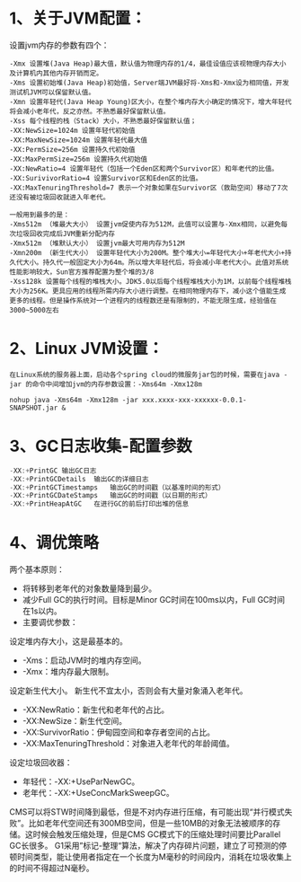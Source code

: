 

# 1、关于JVM配置：
设置jvm内存的参数有四个：
```
-Xmx 设置堆(Java Heap)最大值，默认值为物理内存的1/4，最佳设值应该视物理内存大小及计算机内其他内存开销而定。
-Xms 设置初始堆(Java Heap)初始值，Server端JVM最好将-Xms和-Xmx设为相同值，开发测试机JVM可以保留默认值。
-Xmn 设置年轻代(Java Heap Young)区大小，在整个堆内存大小确定的情况下，增大年轻代将会减小老年代，反之亦然。不熟悉最好保留默认值。
-Xss 每个线程的栈（Stack）大小，不熟悉最好保留默认值；
-XX:NewSize=1024m 设置年轻代初始值
-XX:MaxNewSize=1024m 设置年轻代最大值
-XX:PermSize=256m 设置持久代初始值
-XX:MaxPermSize=256m 设置持久代初始值
-XX:NewRatio=4 设置年轻代（包括一个Eden区和两个Survivor区）和年老代的比值。
-XX:SurivivorRatio=4 设置Survivor区和Eden区的比值。
-XX:MaxTenuringThreshold=7 表示一个对象如果在Survivor区（救助空间）移动了7次还没有被垃圾回收就进入年老代。
```

```shell
一般用到最多的是：
-Xms512m （堆最大大小） 设置jvm促使内存为512M，此值可以设置与-Xmx相同，以避免每次垃圾回收完成后JVM重新分配内存
-Xmx512m （堆默认大小） 设置jvm最大可用内存为512M
-Xmn200m （新生代大小） 设置年轻代大小为200M。整个堆大小=年轻代大小+年老代大小+持久代大小。持久代一般固定大小为64m。所以增大年轻代后，将会减小年老代大小。此值对系统性能影响较大，Sun官方推荐配置为整个堆的3/8
-Xss128k 设置每个线程的堆栈大小。JDK5.0以后每个线程堆栈大小为1M，以前每个线程堆栈大小为256K。更具应用的线程所需内存大小进行调整。在相同物理内存下，减小这个值能生成更多的线程。但是操作系统对一个进程内的线程数还是有限制的，不能无限生成，经验值在3000~5000左右
```

# 2、Linux JVM设置：
	在Linux系统的服务器上面，启动各个spring cloud的微服务jar包的时候，需要在java -jar 的命令中间增加jvm的内存参数设置：-Xms64m -Xmx128m

```shell
nohup java -Xms64m -Xmx128m -jar xxx.xxxx-xxx-xxxxxx-0.0.1-SNAPSHOT.jar &
```

# 3、GC日志收集-配置参数
```java
-XX:+PrintGC 输出GC日志
-XX:+PrintGCDetails  输出GC的详细日志
-XX:+PrintGCTimestamps   输出GC的时间戳（以基准时间的形式）
-XX:+PrintGCDateStamps   输出GC的时间戳（以日期的形式）
-XX:+PrintHeapAtGC   在进行GC的前后打印出堆的信息
```

# 4、调优策略
两个基本原则：

- 将转移到老年代的对象数量降到最少。
- 减少Full GC的执行时间。目标是Minor GC时间在100ms以内，Full GC时间在1s以内。
- 主要调优参数：

设定堆内存大小，这是最基本的。

- -Xms：启动JVM时的堆内存空间。
- -Xmx：堆内存最大限制。

设定新生代大小。
新生代不宜太小，否则会有大量对象涌入老年代。
- -XX:NewRatio：新生代和老年代的占比。
- -XX:NewSize：新生代空间。
- -XX:SurvivorRatio：伊甸园空间和幸存者空间的占比。
- -XX:MaxTenuringThreshold：对象进入老年代的年龄阈值。

设定垃圾回收器：

- 年轻代：-XX:+UseParNewGC。
- 老年代：-XX:+UseConcMarkSweepGC。

CMS可以将STW时间降到最低，但是不对内存进行压缩，有可能出现“并行模式失败”。比如老年代空间还有300MB空间，但是一些10MB的对象无法被顺序的存储。这时候会触发压缩处理，但是CMS GC模式下的压缩处理时间要比Parallel GC长很多。
G1采用”标记-整理“算法，解决了内存碎片问题，建立了可预测的停顿时间类型，能让使用者指定在一个长度为M毫秒的时间段内，消耗在垃圾收集上的时间不得超过N毫秒。



